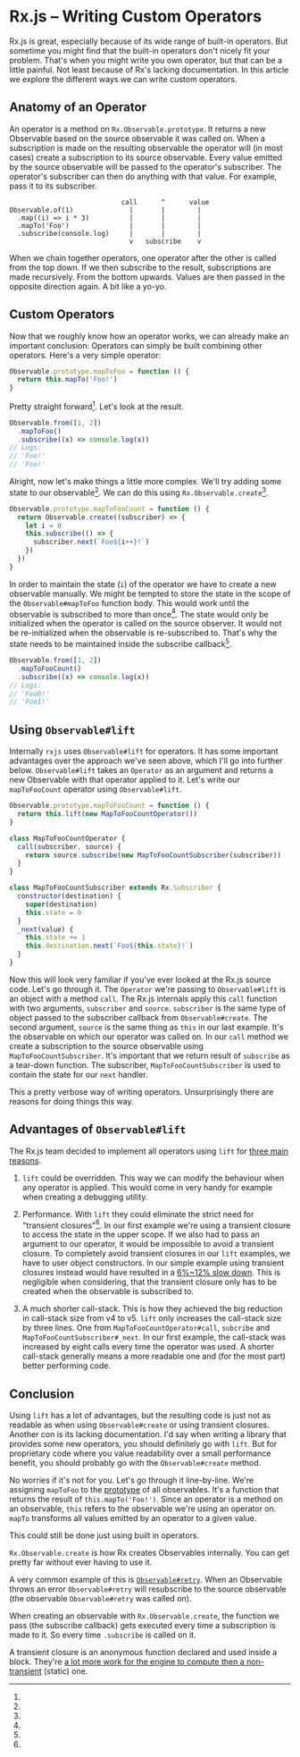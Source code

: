 # Rx.js – Writing Custom Operators

Rx.js is great, especially because of its wide range of built-in operators. But sometime you might find that the built-in operators don't nicely fit your problem. That's when you might write you own operator, but that can be a little painful. Not least because of Rx's lacking documentation. In this article we explore the different ways we can write custom operators.

## Anatomy of an Operator

An operator is a method on `Rx.Observable.prototype`. It returns a new Observable based on the source observable it was called on. When a subscription is made on the resulting observable the operator will (in most cases) create a subscription to its source observable. Every value emitted by the source observable will be passed to the operator's subscriber. The operator's subscriber can then do anything with that value. For example, pass it to its subscriber.

```
                            call      ^      value
Observable.of(1)              |       |        |
  .map((i) => i * 3)          |       |        |
  .mapTo('Foo')               |       |        |
  .subscribe(console.log)     |       |        |
                              v   subscribe    v
```

When we chain together operators, one operator after the other is called from the top down. If we then subscribe to the result, subscriptions are made recursively. From the bottom upwards. Values are then passed in the opposite direction again. A bit like a yo-yo.

## Custom Operators

Now that we roughly know how an operator works, we can already make an important conclusion: Operators can simply be built combining other operators. Here's a very simple operator:

```js
Observable.prototype.mapToFoo = function () {
  return this.mapTo('Foo!')
}
```

Pretty straight forward[^1]. Let's look at the result.

```js
Observable.from([1, 2])
  .mapToFoo()
  .subscribe((x) => console.log(x))
// Logs:
// 'Foo!'
// 'Foo!'
```

Alright, now let's make things a little more complex. We'll try adding some state to our observable[^2]. We can do this using `Rx.Observable.create`[^4].

```js
Observable.prototype.mapToFooCount = function () {
  return Observable.create((subscriber) => {
    let i = 0
    this.subscribe(() => {
      subscriber.next(`Foo${i++}!`)
    })
  })
}
```

In order to maintain the state (`i`) of the operator we have to create a new observable manually. We might be tempted to store the state in the scope of the `Observable#mapToFoo` function body. This would work until the observable is subscribed to more than once[^4]. The state would only be initialized when the operator is called on the source observer. It would not be re-initialized when the observable is re-subscribed to. That's why the state needs to be maintained inside the subscribe callback[^5].

```js
Observable.from([1, 2])
  .mapToFooCount()
  .subscribe((x) => console.log(x))
// Logs:
// 'Foo0!'
// 'Foo1!'
```

## Using `Observable#lift`

Internally `rxjs` uses `Observable#lift` for operators. It has some important advantages over the approach we've seen above, which I'll go into further below. `Observable#lift` takes an `Operator` as an argument and returns a new Observable with that operator applied to it. Let's write our `mapToFooCount` operator using `Observable#lift`.

```js
Observable.prototype.mapToFooCount = function () {
  return this.lift(new MapToFooCountOperator())
}

class MapToFooCountOperator {
  call(subscriber, source) {
    return source.subscribe(new MapToFooCountSubscriber(subscriber))
  }
}

class MapToFooCountSubscriber extends Rx.Subscriber {
  constructor(destination) {
    super(destination)
    this.state = 0
  }
  _next(value) {
    this.state += 1
    this.destination.next(`Foo${this.state}!`)
  }
}
```

Now this will look very familiar if you've ever looked at the Rx.js source code. Let's go through it. The `Operator` we're passing to `Observable#lift` is an object with a method `call`. The Rx.js internals apply this `call` function with two arguments, `subscriber` and `source`. `subscriber` is the same type of object passed to the subscriber callback from `Observable#create`. The second argument, `source` is the same thing as `this` in our last example. It's the observable on which our operator was called on. In our `call` method we create a subscription to the source observable using `MapToFooCountSubscriber`. It's important that we return result of `subscribe` as a tear-down function. The subscriber, `MapToFooCountSubscriber` is used to contain the state for our `next` handler.

This a pretty verbose way of writing operators. Unsurprisingly there are reasons for doing things this way.

## Advantages of `Observable#lift`

The Rx.js team decided to implement all operators using `lift` for [three main reasons](https://github.com/ReactiveX/RxJS/issues/60).

1) `lift` could be overridden. This way we can modify the behaviour when any operator is applied. This would come in very handy for example when creating a debugging utility.

2) Performance. With `lift` they could eliminate the strict need for "transient closures"[^6]. In our first example we're using a transient closure to access the state in the upper scope. If we also had to pass an argument to our operator, it would be impossible to avoid a transient closure. To completely avoid transient closures in our `lift` examples, we have to user object constructors. In our simple example using transient closures instead would have resulted in a [6%~12% slow down](https://jsperf.com/rx-js-observable-operatro-creation/). This is negligible when considering, that the transient closure only has to be created when the observable is subscribed to.

3) A much shorter call-stack. This is how they achieved the big reduction in call-stack size from v4 to v5. `lift` only increases the call-stack size by three lines. One from `MapToFooCountOperator#call`, `subcribe` and `MapToFooCountSubscriber#_next`. In our first example, the call-stack was increased by eight calls every time the operator was used. A shorter call-stack generally means a more readable one and (for the most part) better performing code.

## Conclusion

Using `lift` has a lot of advantages, but the resulting code is just not as readable as when using `Observable#create` or using transient closures. Another con is its lacking documentation. I'd say when writing a library that provides some new operators, you should definitely go with `lift`. But for proprietary code where you value readability over a small performance benefit, you should probably go with the `Observable#create` method.

[^1]:
  No worries if it's not for you.
  Let's go through it line-by-line. We're assigning `mapToFoo` to the [prototype](http://sporto.github.io/blog/2013/02/22/a-plain-english-guide-to-javascript-prototypes/) of all observables. It's a function that returns the result of `this.mapTo('Foo!')`. Since an operator is a method on an observable, `this` refers to the observable we're using an operator on. `mapTo` transforms all values emitted by an operator to a given value.

[^2]:
  This could still be done just using built in operators.

[^3]:
  `Rx.Observable.create` is how Rx creates Observables internally. You can get pretty far without ever having to use it.

[^4]:
  A very common example of this is [`Observable#retry`](http://reactivex.io/rxjs/class/es6/Observable.js~Observable.html#instance-method-retry). When an Observable throws an error `Observable#retry` will resubscribe to the source observable (the observable `Observable#retry` was called on).

[^5]:
  When creating an observable with `Rx.Observable.create`, the function we pass (the subscribe callback) gets executed every time a subscription is made to it. So every time `.subscribe` is called on it.

[^6]:
  A transient closure is an anonymous function declared and used inside a block. They're [a lot more work for the engine to compute then a non-transient](https://developers.google.com/speed/articles/optimizing-javascript) (static) one.
